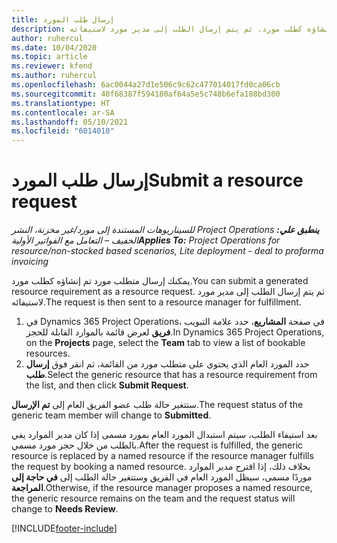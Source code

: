 ```yaml
---
title: إرسال طلب المورد
description: يمكنك إرسال متطلب مورد تم إنشاؤه كطلب مورد. ثم يتم إرسال الطلب إلى مدير مورد لاستيفائه.
author: ruhercul
ms.date: 10/04/2020
ms.topic: article
ms.reviewer: kfend
ms.author: ruhercul
ms.openlocfilehash: 6ac0044a27d1e506c9c62c477014017fd0ca06cb
ms.sourcegitcommit: 40f68387f594180af64a5e5c748b6efa188bd300
ms.translationtype: HT
ms.contentlocale: ar-SA
ms.lasthandoff: 05/10/2021
ms.locfileid: "6014010"
---
```

# <a name="submit-a-resource-request"></a><span data-ttu-id="3c01c-104">إرسال طلب المورد</span><span class="sxs-lookup"><span data-stu-id="3c01c-104">Submit a resource request</span></span>

<span data-ttu-id="3c01c-105">_**ينطبق علي:** ‏‫Project Operations للسيناريوهات المستندة إلى مورد/غير مخزنة‬، ‏‫النشر الخفيف – التعامل مع الفواتير الأولية‬_</span><span class="sxs-lookup"><span data-stu-id="3c01c-105">_**Applies To:** Project Operations for resource/non-stocked based scenarios, Lite deployment - deal to proforma invoicing_</span></span>

<span data-ttu-id="3c01c-106">يمكنك إرسال متطلب مورد تم إنشاؤه كطلب مورد.</span><span class="sxs-lookup"><span data-stu-id="3c01c-106">You can submit a generated resource requirement as a resource request.</span></span> <span data-ttu-id="3c01c-107">ثم يتم إرسال الطلب إلى مدير مورد لاستيفائه.</span><span class="sxs-lookup"><span data-stu-id="3c01c-107">The request is then sent to a resource manager for fulfillment.</span></span>

1. <span data-ttu-id="3c01c-108">في Dynamics 365 Project Operations، في صفحة **المشاريع**، حدد علامة التبويب **فريق** لعرض قائمة بالموارد القابلة للحجز.</span><span class="sxs-lookup"><span data-stu-id="3c01c-108">In Dynamics 365 Project Operations, on the **Projects** page, select the **Team** tab to view a list of bookable resources.</span></span> 
2. <span data-ttu-id="3c01c-109">حدد المورد العام الذي يحتوي على متطلب مورد من القائمة، ثم انقر فوق **إرسال طلب**.</span><span class="sxs-lookup"><span data-stu-id="3c01c-109">Select the generic resource that has a resource requirement from the list, and then click **Submit Request**.</span></span>

<span data-ttu-id="3c01c-110">ستتغير حالة طلب عضو الفريق العام إلى **تم الإرسال**.</span><span class="sxs-lookup"><span data-stu-id="3c01c-110">The request status of the generic team member will change to **Submitted**.</span></span>

<span data-ttu-id="3c01c-111">بعد استيفاء الطلب، سيتم استبدال المورد العام بمورد مسمى إذا كان مدير الموارد يفي بالطلب من خلال حجز مورد مسمي.</span><span class="sxs-lookup"><span data-stu-id="3c01c-111">After the request is fulfilled, the generic resource is replaced by a named resource if the resource manager fulfills the request by booking a named resource.</span></span> <span data-ttu-id="3c01c-112">بخلاف ذلك، إذا اقترح مدير الموارد موردًا مسمى، سيظل المورد العام في الفريق وستتغير حالة الطلب إلى **في حاجة إلى المراجعة**.</span><span class="sxs-lookup"><span data-stu-id="3c01c-112">Otherwise, if the resource manager proposes a named resource, the generic resource remains on the team and the request status will change to **Needs Review**.</span></span>


[!INCLUDE[footer-include](../includes/footer-banner.md)]
